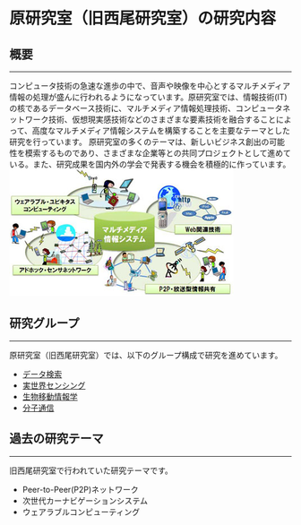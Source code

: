 # 原研究室（旧西尾研究室）の研究内容

## 概要
-------
コンピュータ技術の急速な進歩の中で、音声や映像を中心とするマルチメディア情報の処理が盛んに行われるようになっています。原研究室では、情報技術(IT)の核であるデータベース技術に、マルチメディア情報処理技術、コンピュータネットワーク技術、仮想現実感技術などのさまざまな要素技術を融合することによって、高度なマルチメディア情報システムを構築することを主要なテーマとした研究を行っています。 原研究室の多くのテーマは、新しいビジネス創出の可能性を模索するものであり、さまざまな企業等との共同プロジェクトとして進めている。また、研究成果を国内外の学会で発表する機会を積極的に作っています。
  ![](./img/hara-lab.jpg)


## 研究グループ
-------
原研究室（旧西尾研究室）では、以下のグループ構成で研究を進めています。

* [データ検索](data.md)
* [実世界センシング](http://www-mmde.ist.osaka-u.ac.jp/~maekawa/projects.html)
* [生物移動情報学](http://www-mmde.ist.osaka-u.ac.jp/~maekawa/projects.html)
* [分子通信](m-comm.md)



## 過去の研究テーマ
-------
旧西尾研究室で行われていた研究テーマです。

* Peer-to-Peer(P2P)ネットワーク
* 次世代カーナビゲーションシステム
* ウェアラブルコンピューティング
